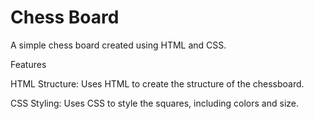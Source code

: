# Chess Board
A simple chess board created using HTML and CSS.

Features

HTML Structure: Uses HTML to create the structure of the chessboard.

CSS Styling: Uses CSS to style the squares, including colors and size.
